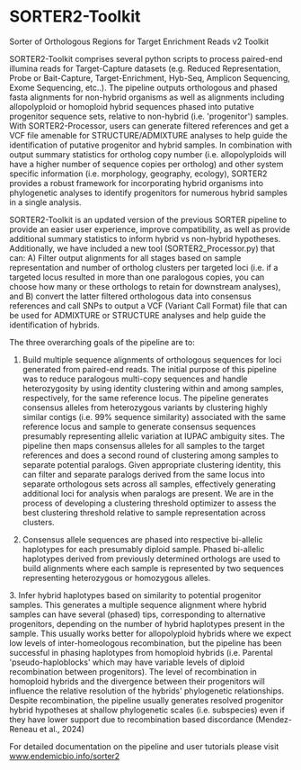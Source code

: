 # SORTER2-Toolkit
Sorter of Orthologous Regions for Target Enrichment Reads v2 Toolkit

SORTER2-Toolkit comprises several python scripts to process paired-end illumina reads for Target-Capture datasets (e.g. Reduced Representation, Probe or Bait-Capture, Target-Enrichment, Hyb-Seq, Amplicon Sequencing, Exome Sequencing, etc..). The pipeline outputs orthologous and phased fasta alignments for non-hybrid organisms as well as alignments including allopolyploid or homoploid hybrid sequences phased into putative progenitor sequence sets, relative to non-hybrid (i.e. 'progenitor') samples. With SORTER2-Processor, users can generate filtered references and get a VCF file amenable for STRUCTURE/ADMIXTURE analyses to help guide the identification of putative progenitor and hybrid samples. In combination with output summary statistics for ortholog copy number (i.e. allopolyploids will have a higher number of sequence copies per ortholog) and other system specific information (i.e. morphology, geography, ecology), SORTER2 provides a robust framework for incorporating hybrid organisms into phylogenetic analyses to identify progenitors for numerous hybrid samples in a single analysis.

SORTER2-Toolkit is an updated version of the previous SORTER pipeline to provide an easier user experience, improve compatibility, as well as provide additional summary statistics to inform hybrid vs non-hybrid hypotheses. Additionally, we have included a new tool (SORTER2_Processor.py) that can: A) Filter output alignments for all stages based on sample representation and number of ortholog clusters per targeted loci (i.e. if a targeted locus resulted in more than one paralogous copies, you can choose how many or these orthologs to retain for downstream analyses), and B) convert the latter filtered orthologous data into consensus references and call SNPs to output a VCF (Variant Call Format) file that can be used for ADMIXTURE or STRUCTURE analyses and help guide the identification of hybrids.

The three overarching goals of the pipeline are to:

1. Build multiple sequence alignments of orthologous sequences for loci generated from paired-end reads. The initial purpose of this pipeline was to reduce paralogous multi-copy sequences and handle heterozygosity by using identity clustering within and among samples, respectively, for the same reference locus. The pipeline generates consensus alleles from heterozygous variants by clustering highly similar contigs (i.e. 99% sequence similarity) associated with the same reference locus and sample to generate consensus sequences presumably representing allelic variation at IUPAC ambiguity sites. The pipeline then maps consensus alleles for all samples to the target references and does a second round of clustering among samples to separate potential paralogs. Given appropriate clustering identity, this can filter and separate paralogs derived from the same locus into separate orthologous sets across all samples, effectively generating additional loci for analysis when paralogs are present. We are in the process of developing a clustering threshold optimizer to assess the best clustering threshold relative to sample representation across clusters.

2. Consensus allele sequences are phased into respective bi-allelic haplotypes for each presumably diploid sample. Phased bi-allelic haplotypes derived from previously determined orthologs are used to build alignments where each sample is represented by two sequences representing heterozygous or homozygous alleles.

​3. Infer hybrid haplotypes based on similarity to potential progenitor samples. This generates a multiple sequence alignment where hybrid samples can have several (phased) tips, corresponding to alternative progenitors, depending on the number of hybrid haplotypes present in the sample. This usually works better for allopolyploid hybrids where we expect low levels of inter-homeologous recombination, but the pipeline has been successful in phasing haplotypes from homoploid hybrids (i.e. Parental 'pseudo-haploblocks' which may have variable levels of diploid recombination between progenitors). The level of recombination in homoploid hybrids and the divergence between their progenitors will influence the relative resolution of the hybrids' phylogenetic relationships. Despite recombination, the pipeline usually generates resolved progenitor hybrid hypotheses at shallow phylogenetic scales (i.e. subspecies) even if they have lower support due to recombination based discordance (Mendez-Reneau et al., 2024)

For detailed documentation on the pipeline and user tutorials please visit www.endemicbio.info/sorter2
